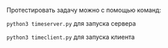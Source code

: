 Протестировать задачу можно с помощью команд:

```python3 timeserver.py``` для запуска сервера

```python3 timeclient.py``` для запуска клиента
